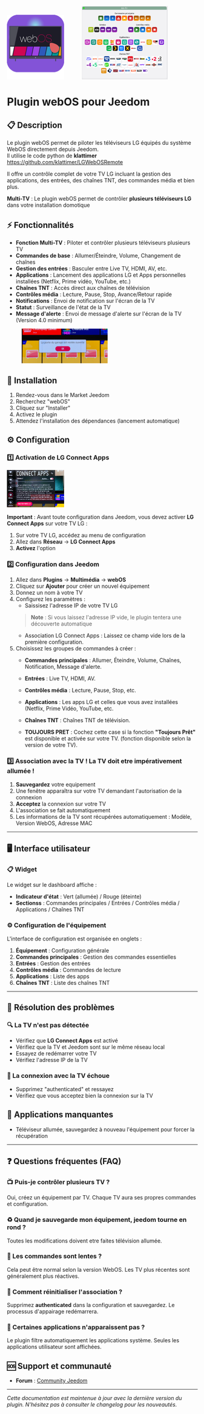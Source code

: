 <img src="./images/webOS_icon.png" 
     alt="webOS_icon" 
     style="width:30%; height:auto;" /> 
&nbsp;&nbsp;&nbsp;&nbsp;&nbsp;&nbsp;&nbsp;&nbsp;&nbsp;&nbsp;
<img src="./images/image1.png" 
     alt="image" 
     style="width:45%; height:auto;" />


# Plugin webOS pour Jeedom

## 📋 Description

Le plugin webOS permet de piloter les téléviseurs LG équipés du système WebOS directement depuis Jeedom.  
Il utilise le code python de **klattimer** https://github.com/klattimer/LGWebOSRemote

Il offre un contrôle complet de votre TV LG incluant la gestion des applications, des entrées, des chaînes TNT, des commandes média et bien plus.

**Multi-TV** : Le plugin webOS permet de contrôler **plusieurs téléviseurs LG** dans votre installation domotique

## ⚡ Fonctionnalités

- **Fonction Multi-TV** : Piloter et contrôler plusieurs téléviseurs plusieurs TV
- **Commandes de base** : Allumer/Éteindre, Volume, Changement de chaînes
- **Gestion des entrées** : Basculer entre Live TV, HDMI, AV, etc.
- **Applications** : Lancement des applications LG et Apps personnelles installées (Netflix, Prime vidéo, YouTube, etc.)
- **Chaînes TNT** : Accès direct aux chaînes de télévision
- **Contrôles média** : Lecture, Pause, Stop, Avance/Retour rapide
- **Notifications** : Envoi de notification sur l'écran de la TV
- **Statut** : Surveillance de l'état de la TV
- **Message d'alerte** : Envoi de message d'alerte sur l'écran de la TV (Version 4.0 minimum)


&nbsp;&nbsp;&nbsp;&nbsp;&nbsp;&nbsp;&nbsp;&nbsp;&nbsp;&nbsp;<img src="./images/image2.png" 
     alt="image" 
     style="width:45%; height:auto;" />

## 🚀 Installation

1. Rendez-vous dans le Market Jeedom
2. Recherchez "webOS" 
3. Cliquez sur "Installer"
4. Activez le plugin
5. Attendez l'installation des dépendances (lancement automatique)

## ⚙️ Configuration

### 1️⃣ Activation de LG Connect Apps  
  
<img src="./images/image3.png" 
     alt="image" 
     style="width:30%; height:auto;" />

  **Important** : Avant toute configuration dans Jeedom, vous devez activer **LG Connect Apps** sur votre TV LG :

  1. Sur votre TV LG, accédez au menu de configuration
  2. Allez dans **Réseau** → **LG Connect Apps**
  3. **Activez** l'option

### 2️⃣ Configuration dans Jeedom

  1. Allez dans **Plugins** → **Multimédia** → **webOS**
  2. Cliquez sur **Ajouter** pour créer un nouvel équipement
  3. Donnez un nom à votre TV
  4. Configurez les paramètres :
     - Saissisez l'adresse IP de votre TV LG
     > **Note** : Si vous laissez l'adresse IP vide, le plugin tentera une découverte automatique
     - Association LG Connect Apps : Laissez ce champ vide lors de la première configuration.
  5. Choisissez les groupes de commandes à créer :
     - **Commandes principales** : Allumer, Éteindre, Volume, Chaînes, Notification, Message d'alerte.
     - **Entrées** : Live TV, HDMI, AV.
     - **Contrôles média** : Lecture, Pause, Stop, etc.
     - **Applications** : Les apps LG et celles que vous avez installées (Netflix, Prime Vidéo, YouTube, etc.
     - **Chaînes TNT** : Chaînes TNT de télévision.

     - **TOUJOURS PRET** : Cochez cette case si la fonction **"Toujours Prêt"** est disponible et activée sur votre TV.
      (fonction disponible selon la version de votre TV).

### 3️⃣ Association avec la TV ! La TV doit etre impérativement allumée !

  1. **Sauvegardez** votre equipement
  2. Une fenêtre apparaîtra sur votre TV demandant l'autorisation de la connexion
  3. **Acceptez** la connexion sur votre TV
  4. L'association se fait automatiquement
  5. Les informations de la TV sont récupérées automatiquement : Modèle, Version WebOS, Adresse MAC

---

## 🖥️ Interface utilisateur

### 📋 Widget

  Le widget sur le dashboard affiche :
  - **Indicateur d'état** : Vert (allumée) / Rouge (éteinte)
  - **Sectionss** : Commandes principales / Entrées / Contrôles média / Applications / Chaînes TNT

### ⚙️ Configuration de l'équipement 

  L'interface de configuration est organisée en onglets :

  1. **Équipement** : Configuration générale
  2. **Commandes principales** : Gestion des commandes essentielles
  3. **Entrées** : Gestion des entrées
  4. **Contrôles média** : Commandes de lecture
  5. **Applications** : Liste des apps
  6. **Chaînes TNT** : Liste des chaînes TNT


---
## 🔧 Résolution des problèmes

### 🔍 La TV n'est pas détectée
  - Vérifiez que **LG Connect Apps** est activé
  - Vérifiez que la TV et Jeedom sont sur le même réseau local
  - Essayez de redémarrer votre TV
  - Vérifiez l'adresse IP de la TV

### 🔗 La connexion avec la TV échoue
  - Supprimez "authenticated" et ressayez
  - Vérifiez que vous acceptez bien la connexion sur la TV

## 📱 Applications manquantes
  - Téléviseur allumée, sauvegardez à nouveau l'équipement pour forcer la récupération

---

## ❓ Questions fréquentes (FAQ)

### 📺 Puis-je contrôler plusieurs TV ?
Oui, créez un équipement par TV. Chaque TV aura ses propres commandes et configuration.

### ♻️ Quand je sauvegarde mon équipement, jeedom tourne en rond ?
Toutes les modifications doivent etre faites télévision allumée.

### 🐌 Les commandes sont lentes ?
Cela peut être normal selon la version WebOS. Les TV plus récentes sont généralement plus réactives.

### 🔄 Comment réinitialiser l'association ?
Supprimez **authenticated** dans la configuration et sauvegardez. Le processus d'appairage redémarrera.

### 📱 Certaines applications n'apparaissent pas ?
Le plugin filtre automatiquement les applications système. Seules les applications utilisateur sont affichées.

## 🆘 Support et communauté
- **Forum** : [Community Jeedom](https://community.jeedom.com/tag/plugin-webOS)

---

*Cette documentation est maintenue à jour avec la dernière version du plugin. N'hésitez pas à consulter le changelog pour les nouveautés.*

